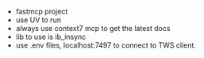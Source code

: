 - fastmcp project
- use UV to run
- always use context7 mcp to get the latest docs
- lib to use is ib_insync
- use .env files, localhost:7497 to connect to TWS client.